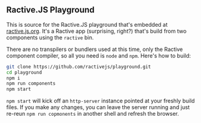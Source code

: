 ## Ractive.JS Playground

This is source for the Ractive.JS playground that's embedded at [ractive.js.org](https://ractive.js.org). It's a Ractive app (surprising, right?) that's build from two components using the `ractive` bin.

There are no transpilers or bundlers used at this time, only the Ractive component compiler, so all you need is `node` and `npm`. Here's how to build:

```sh
git clone https://github.com/ractivejs/playground.git
cd playground
npm i
npm run components
npm start
```

`npm start` will kick off an `http-server` instance pointed at your freshly build files. If you make any changes, you can leave the server running and just re-reun `npm run copmonents` in another shell and refresh the browser.
